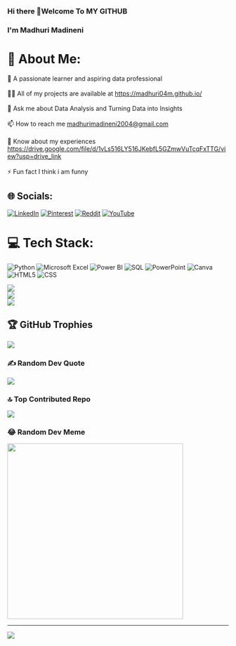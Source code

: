 ### Hi there 👋Welcome To MY GITHUB
### I'm Madhuri Madineni
# 💫 About Me:
🌱 A passionate learner and aspiring data professional <br><br>👨‍💻 All of my projects are available at https://madhuri04m.github.io/<br><br>💬 Ask me about Data Analysis and Turning Data into Insights<br><br>📫 How to reach me madhurimadineni2004@gmail.com<br><br>📄 Know about my experiences https://drive.google.com/file/d/1vLs516LY516JKebfL5GZmwVuTcqFxTTG/view?usp=drive_link<br><br>⚡ Fun fact I think i am funny


## 🌐 Socials:
[![LinkedIn](https://img.shields.io/badge/LinkedIn-%230077B5.svg?logo=linkedin&logoColor=white)](https://linkedin.com/in/https://www.linkedin.com/in/madhuri-madineni-03b60a271/) [![Pinterest](https://img.shields.io/badge/Pinterest-%23E60023.svg?logo=Pinterest&logoColor=white)](https://pinterest.com/madhurimadineni2004) [![Reddit](https://img.shields.io/badge/Reddit-%23FF4500.svg?logo=Reddit&logoColor=white)](https://reddit.com/user/Madhuri_2004) [![YouTube](https://img.shields.io/badge/YouTube-%23FF0000.svg?logo=YouTube&logoColor=white)](https://youtube.com/@https://www.youtube.com/@mm_Talks21)
# 💻 Tech Stack:
 ![Python](https://img.shields.io/badge/python-3670A0?style=for-the-badge&logo=python&logoColor=ffdd54)  ![Microsoft Excel](https://img.shields.io/badge/Microsoft%20Excel-217346?style=for-the-badge&logo=microsoft-excel&logoColor=white) ![Power BI](https://img.shields.io/badge/Microsoft%20Power%20BI-F2C811?style=for-the-badge&logo=power-bi&logoColor=black)
![SQL](https://img.shields.io/badge/sql-%23447777.svg?style=for-the-badge&logo=sqlite&logoColor=white) ![PowerPoint](https://img.shields.io/badge/Microsoft%20PowerPoint-B7472A?style=for-the-badge&logo=microsoft-powerpoint&logoColor=white) ![Canva](https://img.shields.io/badge/Canva-%2300C4CC.svg?style=for-the-badge&logo=Canva&logoColor=white) ![HTML5](https://img.shields.io/badge/html5-%23E34F26.svg?style=for-the-badge&logo=html5&logoColor=white) ![CSS](https://img.shields.io/badge/css-%233573b6.svg?style=for-the-badge&logo=css3&logoColor=white)
 
 
![](https://github-readme-stats.vercel.app/api?username=madhuri04m&theme=dark&hide_border=false&include_all_commits=true&count_private=false)<br/>
![](https://github-readme-streak-stats.herokuapp.com/?user=madhuri04m&theme=dark&hide_border=false)<br/>
![](https://github-readme-stats.vercel.app/api/top-langs/?username=madhuri04m&theme=dark&hide_border=false&include_all_commits=true&count_private=false&layout=compact)

## 🏆 GitHub Trophies
![](https://github-profile-trophy.vercel.app/?username=madhuri04m&theme=radical&no-frame=false&no-bg=true&margin-w=4)

### ✍️ Random Dev Quote
![](https://quotes-github-readme.vercel.app/api?type=vetical&theme=radical)

### 🔝 Top Contributed Repo
![](https://github-contributor-stats.vercel.app/api?username=madhuri04m&limit=5&theme=onestar&combine_all_yearly_contributions=true)

### 😂 Random Dev Meme
<img src='https://randommeme-five.vercel.app/' style="height: 400px;"/>

---
[![](https://visitcount.itsvg.in/api?id=madhuri04m&icon=5&color=12)](https://visitcount.itsvg.in)



  
<!-- Proudly created with GPRM ( https://gprm.itsvg.in ) -->
